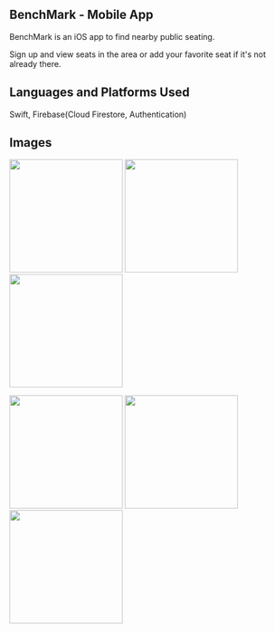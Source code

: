 ## BenchMark - Mobile App

BenchMark is an iOS app to find nearby public seating.

Sign up and view seats in the area or add your favorite seat if it's not already there.

## Languages and Platforms Used

Swift, Firebase(Cloud Firestore, Authentication)

## Images

<p float="left">
  <img src="https://github.com/jpnortonwastaken/seat-search-app/assets/132861519/38d82c55-8066-483b-959a-3fea1333feb0" width="200" />
  <img src="https://github.com/jpnortonwastaken/seat-search-app/assets/132861519/f12c2816-d625-4f40-8974-2e40ec11ae16" width="200" /> 
  <img src="https://github.com/jpnortonwastaken/seat-search-app/assets/132861519/4657462e-19d5-4b31-828b-0f99a0121550" width="200" />
</p>
<p float="left">
  <img src="https://github.com/jpnortonwastaken/seat-search-app/assets/132861519/845c50a2-4df2-487e-903f-cdee51b3ae78" width="200" />
  <img src="https://github.com/jpnortonwastaken/seat-search-app/assets/132861519/047a3721-7de1-4b87-84e0-559ae71ef212" width="200" />
  <img src="https://github.com/jpnortonwastaken/seat-search-app/assets/132861519/f5c62598-4d44-4ec6-aff9-da0b4ebe52c0" width="200" />
</p>



